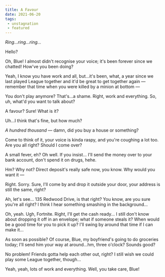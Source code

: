 ```yaml
---
title: A Favour
date: 2021-06-20
tags:
 - unstagnation
 - featured
---
```


*Ring…ring…ring…*

Hello?

Oh, Blue! I almost didn't recognise your voice; it's been forever since we chatted! How've you been doing?

Yeah, I know you have work and all, but…it's been, what, a year since we last played League together and it'd be great to get together again — remember that time when you were killed by a minion at bottom —

<!-- more -->

You don't play anymore? That's…a shame. Right, work and everything. So, uh, what'd you want to talk about?

A favour? Sure! What is it?

Uh…I think that's fine, but how much?

*A hundred thousand* — damn, did you buy a house or something?

Come to think of it, your voice is kinda raspy, and you're coughing a lot too. Are you all right? Should I come over?

A small fever, eh? Oh well. If you insist... I'll send the money over to your bank account, don't spend it on drugs, hehe.

Hm? Why not? Direct deposit's really safe now, you know. Why would you want it —

Right. Sorry. Sure, I'll come by and drop it outside your door, your address is still the same, right?

Ah, let's see... 135 Redwood Drive, is that right? You know, are you sure you're all right? I think I hear something smashing in the background...

Oh, yeah. Ugh, Fortnite. Right, I'll get the cash ready... I still don't know about dropping it off in an envelope; what if someone steals it? When would be a good time for you to pick it up? I'll swing by around that time if I can make it...

As soon as possible? Of course, Blue, my boyfriend's going to do groceries today; I'll send him your way at around...hm, three o'clock? Sounds good?

No problem! Friends gotta help each other out, right? I still wish we could play some League together, though...

Yeah, yeah, lots of work and everything. Well, you take care, Blue!
